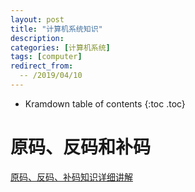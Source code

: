 ```yaml
---
layout: post
title: "计算机系统知识"
description:
categories: [计算机系统]
tags: [computer]
redirect_from:
  -- /2019/04/10
---
```


* Kramdown table of contents
{:toc .toc}

# 原码、反码和补码

[原码、反码、补码知识详细讲解](https://blog.csdn.net/zl10086111/article/details/80907428)
